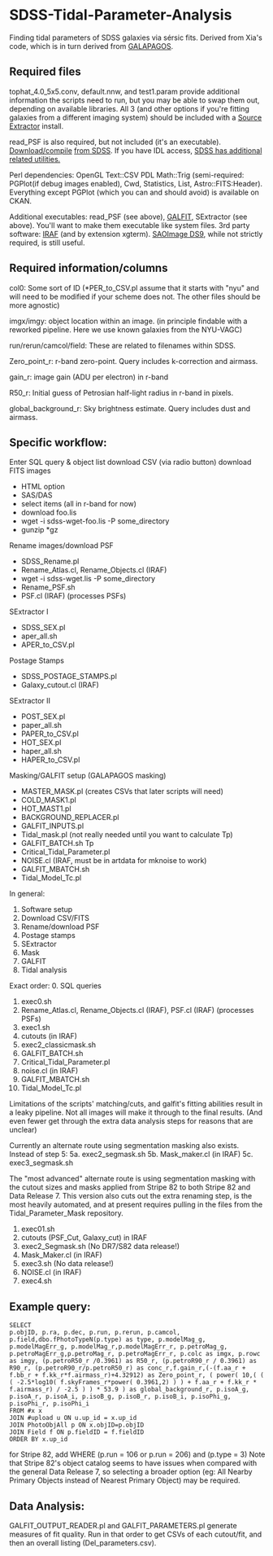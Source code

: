# SDSS-Tidal-Parameter-Analysis
Finding tidal parameters of SDSS galaxies via sérsic fits. Derived from Xia's code, which is in turn derived from [GALAPAGOS](http://astro-staff.uibk.ac.at/~m.barden/galapagos/home.html).

## Required files
tophat_4.0_5x5.conv, default.nnw, and test1.param provide additional information the scripts need to run, but you may be able to swap them out, depending on available libraries. All 3 (and other options if you're fitting galaxies from a different imaging system) should be included with a [Source Extractor](http://www.astromatic.net/software/sextractor) install.

read_PSF is also required, but not included (it's an executable). [Download/compile](http://classic.sdss.org/dr7/products/images/read_psf.html) [from SDSS](http://classic.sdss.org/dr7/products/images/read_psf.html). If you have IDL access, [SDSS has additional related utilities.](https://code.google.com/p/sdssidl/)

Perl dependencies: OpenGL Text::CSV PDL Math::Trig (semi-required: PGPlot(if debug images enabled), Cwd, Statistics, List, Astro::FITS:Header). Everything except PGPlot (which you can and should avoid) is available on CKAN.

Additional executables: read_PSF (see above), [GALFIT](https://users.obs.carnegiescience.edu/peng/work/galfit/galfit.html), SExtractor (see above). You'll want to make them executable like system files.
3rd party software: [IRAF](http://iraf.noao.edu/) (and by extension xgterm). [SAOImage DS9](http://ds9.si.edu/site/Home.html), while not strictly required, is still useful.

## Required information/columns
col0: Some sort of ID (*PER_to_CSV.pl assume that it starts with "nyu" and will need to be modified if your scheme does not. The other files should be more agnostic)

imgx/imgy: object location within an image. (in principle findable with a reworked pipeline. Here we use known galaxies from the NYU-VAGC)

run/rerun/camcol/field: These are related to filenames within SDSS.

Zero_point_r: r-band zero-point. Query includes k-correction and airmass.

gain_r: image gain (ADU per electron) in r-band

R50_r: Initial guess of Petrosian half-light radius in r-band in pixels.

global_background_r: Sky brightness estimate. Query includes dust and airmass.

## Specific workflow:

Enter SQL query & object list
download CSV (via radio button)
download FITS images
* HTML option
* SAS/DAS
* select items (all in r-band for now)
* download foo.lis
* wget -i sdss-wget-foo.lis -P some_directory
* gunzip *gz

Rename images/download PSF
* SDSS_Rename.pl
* Rename_Atlas.cl, Rename_Objects.cl (IRAF)
* wget -i sdss-wget.lis -P some_directory
* Rename_PSF.sh
* PSF.cl (IRAF) (processes PSFs)

SExtractor I
* SDSS_SEX.pl
* aper_all.sh
* APER_to_CSV.pl

Postage Stamps
* SDSS_POSTAGE_STAMPS.pl
* Galaxy_cutout.cl (IRAF)

SExtractor II
* POST_SEX.pl
* paper_all.sh
* PAPER_to_CSV.pl
* HOT_SEX.pl
* haper_all.sh
* HAPER_to_CSV.pl

Masking/GALFIT setup (GALAPAGOS masking)
* MASTER_MASK.pl (creates CSVs that later scripts will need)
* COLD_MASK1.pl
* HOT_MAST1.pl
* BACKGROUND_REPLACER.pl
* GALFIT_INPUTS.pl
* Tidal_mask.pl (not really needed until you want to calculate Tp)
* GALFIT_BATCH.sh
Tp
* Critical_Tidal_Parameter.pl
* NOISE.cl (IRAF, must be in artdata for mknoise to work)
* GALFIT_MBATCH.sh
* Tidal_Model_Tc.pl

In general:
 1. Software setup
 2. Download CSV/FITS
 3. Rename/download PSF
 4. Postage stamps
 5. SExtractor
 6. Mask
 7. GALFIT
 8. Tidal analysis

Exact order:
 0. SQL queries
 1. exec0.sh
 2. Rename_Atlas.cl, Rename_Objects.cl (IRAF), PSF.cl (IRAF) (processes PSFs)
 3. exec1.sh
 4. cutouts (in IRAF)
 5. exec2_classicmask.sh
 6. GALFIT_BATCH.sh
 7. Critical_Tidal_Parameter.pl
 8. noise.cl (in IRAF)
 9. GALFIT_MBATCH.sh
 10. Tidal_Model_Tc.pl

Limitations of the scripts' matching/cuts, and galfit's fitting abilities result in a leaky pipeline. Not all images will make it through to the final results. (And even fewer get through the extra data analysis steps for reasons that are unclear)

Currently an alternate route using segmentation masking also exists. Instead of step 5:
 5a. exec2_segmask.sh
 5b. Mask_maker.cl (in IRAF)
 5c. exec3_segmask.sh

The "most advanced" alternate route is using segmentation masking with the cutout sizes and masks applied from Stripe 82 to both Stripe 82 and Data Release 7. This version also cuts out the extra renaming step, is the most heavily automated, and at present requires pulling in the files from the Tidal_Parameter_Mask repository.
 1. exec01.sh
 2. cutouts (PSF_Cut, Galaxy_cut) in IRAF
 3. exec2_Segmask.sh (No DR7/S82 data release!)
 4. Mask_Maker.cl (in IRAF)
 5. exec3.sh (No data release!)
 6. NOISE.cl (in IRAF)
 7. exec4.sh

## Example query:
```
SELECT  
p.objID, p.ra, p.dec, p.run, p.rerun, p.camcol, p.field,dbo.fPhotoTypeN(p.type) as type, p.modelMag_g, p.modelMagErr_g, p.modelMag_r,p.modelMagErr_r, p.petroMag_g, p.petroMagErr_g,p.petroMag_r, p.petroMagErr_r, p.colc as imgx, p.rowc as imgy, (p.petroR50_r /0.3961) as R50_r, (p.petroR90_r / 0.3961) as R90_r, (p.petroR90_r/p.petroR50_r) as conc_r,f.gain_r,(-(f.aa_r + f.bb_r + f.kk_r*f.airmass_r)+4.32912) as Zero_point_r, ( power( 10,( ( ( -2.5*log10( f.skyFrames_r*power( 0.3961,2) ) ) + f.aa_r + f.kk_r * f.airmass_r) / -2.5 ) ) * 53.9 ) as global_background_r, p.isoA_g, p.isoA_r, p.isoA_i, p.isoB_g, p.isoB_r, p.isoB_i, p.isoPhi_g, p.isoPhi_r, p.isoPhi_i  
FROM #x x  
JOIN #upload u ON u.up_id = x.up_id  
JOIN PhotoObjAll p ON x.objID=p.objID  
JOIN Field f ON p.fieldID = f.fieldID  
ORDER BY x.up_id
```
for Stripe 82, add WHERE (p.run = 106 or p.run = 206) and (p.type = 3)
Note that Stripe 82's object catalog seems to have issues when compared with the general Data Release 7, so selecting a broader option (eg: All Nearby Primary Objects instead of Nearest Primary Object) may be required.

## Data Analysis:
GALFIT_OUTPUT_READER.pl and GALFIT_PARAMETERS.pl generate measures of fit quality. Run in that order to get CSVs of each cutout/fit, and then an overall listing (Del_parameters.csv).
